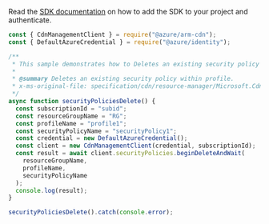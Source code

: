 Read the [SDK documentation](https://github.com/Azure/azure-sdk-for-js/blob/%40azure%2Farm-cdn_7.0.0/sdk/cdn/arm-cdn/README.md) on how to add the SDK to your project and authenticate.

```javascript
const { CdnManagementClient } = require("@azure/arm-cdn");
const { DefaultAzureCredential } = require("@azure/identity");

/**
 * This sample demonstrates how to Deletes an existing security policy within profile.
 *
 * @summary Deletes an existing security policy within profile.
 * x-ms-original-file: specification/cdn/resource-manager/Microsoft.Cdn/stable/2021-06-01/examples/SecurityPolicies_Delete.json
 */
async function securityPoliciesDelete() {
  const subscriptionId = "subid";
  const resourceGroupName = "RG";
  const profileName = "profile1";
  const securityPolicyName = "securityPolicy1";
  const credential = new DefaultAzureCredential();
  const client = new CdnManagementClient(credential, subscriptionId);
  const result = await client.securityPolicies.beginDeleteAndWait(
    resourceGroupName,
    profileName,
    securityPolicyName
  );
  console.log(result);
}

securityPoliciesDelete().catch(console.error);
```

